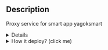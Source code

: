 ## Description

Proxy service for smart app yagoksmart

<details>

### Frameworks

1) .NET 6 (C#)
2) ASP.NET Core Web API
3) Serilog
4) [BotX](https://gitlab.com/LabSS/BotX-Api-Core)
</details>

<details>
<summary>How it deploy? (click me)</summary>

### Requirements

Your changes should be made in the form of a merge request.

